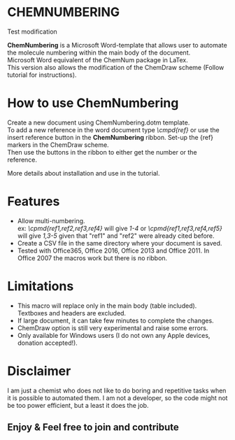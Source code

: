 
# CHEMNUMBERING

Test modification

**ChemNumbering** is a Microsoft Word-template that allows user to automate the molecule numbering within the main body of the document.   
Microsoft Word equivalent of the ChemNum package in LaTex.  
This version also allows the modification of the ChemDraw scheme (Follow tutorial for instructions).


# How to use ChemNumbering
Create a new document using ChemNumbering.dotm template.    
To add a new reference in the word document type _\cmpd{ref}_ or use the insert reference button in the **ChemNumbering** ribbon.
Set-up the \{ref} markers in the ChemDraw scheme.  
Then use the buttons in the ribbon to either get the number or the reference.      

More details about installation and use in the tutorial.


# Features
 - Allow multi-numbering.  
 ex: _\cpmd{ref1,ref2,ref3,ref4}_ will give _1-4_ or _\cpmd{ref1,ref3,ref4,ref5}_ will give _1,3-5_ given that "ref1" and "ref2" were already cited before.
 - Create a CSV file in the same directory where your document is saved.
 - Tested with Office365, Office 2016, Office 2013 and Office 2011. In Office 2007 the macros work but there is no ribbon.
 
 
# Limitations
- This macro will replace only in the main body (table included). Textboxes and headers are excluded.
- If large document, it can take few minutes to complete the changes. 
- ChemDraw option is still very experimental and raise some errors.
- Only available for Windows users (I do not own any Apple devices, donation accepted!).

# Disclaimer
I am just a chemist who does not like to do boring and repetitive tasks when it is possible to automated them. I am not a developer, so the code might not be too power efficient, but a least it does the job.  

## Enjoy & Feel free to join and contribute


